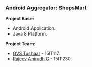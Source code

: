 ### Android Aggregator: ShopsMart
**Project Base:**

- Android Application.
- Java 8 Platform.

**Project Team:**

- [GVS Tushaar](https://github.com/TushaarGVS/) - 15IT117.
- [Rajeev Anirudh G](https://github.com/rajeevanirudh/ ) - 15IT230.
